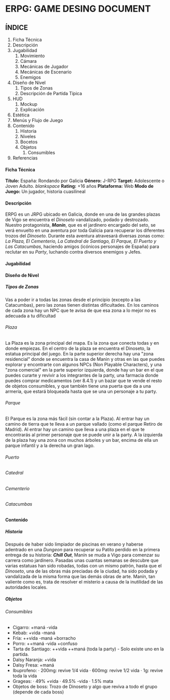 
# ERPG: GAME DESING DOCUMENT

## ÍNDICE

1. Ficha Técnica
2. Descripción
3. Jugabilidad
    1. Movimiento
    2. Cámara
    3. Mecánicas de Jugador
    4. Mecánicas de Escenario
    5. Enemigos
4. Diseño de Nivel
    1. Tipos de Zonas
    2. Descripción de Partida Típica
5. HUD
    1. Mockup
    2. Explicación
6. Estética
7. Menús y Flujo de Juego
8. Contenido
    1. Historia
    2. Niveles
    3. Bocetos
    4. Objetos
        1. Consumibles
9. Referencias


#### Ficha Técnica

**Título:** España: Rondando por Galicia
**Género:** J-RPG
**Target:** Adolescente o Joven Adulto. _blankspace_
**Rating:** +16 años
**Plataforma:** Web
**Modo de Juego:** Un jugador, historia cuasilineal


#### Descripción

ERPG es un JRPG ubicado en Galicia, donde en una de las grandes plazas de Vigo se encuentra el *Dinoseto* vandalizado, podado y destrozado. Nuestro protagonista, ***Manín***, que es el jardinero encargado del seto, se verá envuelto en una aventura por toda Galicia para recuperar los diferentes trozos del *Dinoseto*. Durante esta aventura atravesará diversas zonas como: _La Plaza, El Cementerio, La Catedral de Santiago, El Parque, El Puerto y Las Catacumbas_, haciendo amigos (icónicos personajes de España) para reclutar en su _Party_, luchando contra diversos enemigos y Jefes.

#### Jugabilidad


#### Diseño de Nivel


##### Tipos de Zonas
Vas a poder ir a todas las zonas desde el principio (excepto a las Catacumbas), pero las zonas tienen distintas dificultades. En los caminos de cada zona hay un NPC que te avisa de que esa zona a lo mejor no es adecuada a tu dificultad

###### Plaza
La Plaza es la zona principal del mapa. Es la zona que conecta todas y en donde empiezas. En el centro de la plaza se encuentra el Dinoseto, la estatua principal del juego. En la parte superior derecha hay una "zona residencial" donde se encuentra la casa de Manin y otras en las que puedes explorar y encontrarte con algunos NPCs (Non Playable Characters), y una "zona comercial" en la parte superior izquierda, donde hay un bar en el que puedes curarte y revivir a los integrantes de la party, una farmacia donde puedes comprar medicamentos (ver 8.4.1) y un bazar que te vende el resto de objetos consumibles, y que también tiene una puerta que da a una armería, que estará bloqueada hasta que se una un personaje a tu party.

###### Parque
El Parque es la zona más fácil (sin contar a la Plaza). Al entrar hay un camino de tierra que te lleva a un parque vallado (como el parque Retiro de Madrid). Al entrar hay un camino que lleva a una plaza en el que te encontrarás al primer personaje que se puede unir a la party. A la izquierda de la plaza hay una zona con muchos árboles y un bar, encima de ella un parque infantil y a la derecha un gran lago.

###### Puerto

###### Catedral

###### Cementerio

###### Catacumbas


#### Contenido



##### Historia

Después de haber sido limpiador de piscinas en verano y haberse adentrado en una _Dungeon_ para recuperar su Patito perdido en la primera entrega de su historia: ***Chill Out***, Manín se muda a Vigo para comenzar su carrera como jardinero. Pasadas unas cuantas semanas se descubre que varias estatuas han sido robadas, todas con un mismo patrón, hasta que el *Dinoseto*, una de las obras más preciadas de la ciudad, ha sido podada y vandalizada de la misma forma que las demás obras de arte. Manín, tan valiente como es, trata de resolver el misterio a causa de la inutilidad de las autoridades locales. 

##### Objetos

###### Consumibles
- Cigarro: +maná -vida
- Kebab: +vida -maná
- Fría: ++vida -maná +borracho
- Porro: ++maná -vida +confuso
- Tarta de Santiago: ++vida ++maná (toda la party) - Solo existe uno en la partida.
- Dalsy Naranja: +vida
- Dalsy Fresa: +maná
- Ibuprofeno:
    · 200mg: revive 1/4 vida
    · 600mg: revive 1/2 vida
    · 1g: revive toda la vida
- Grageas:
    · 49% +vida
    · 49.5% -vida
    · 1.5% mata
- Objetos de boss: Trozo de Dinoseto y algo que reviva a todo el grupo (depende de cada boss)
